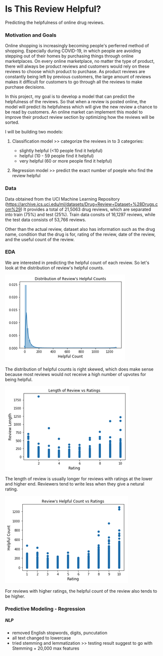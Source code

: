 # Is This Review Helpful?
Predicting the helpfulness of online drug reviews. 

### Motivation and Goals

Online shopping is increasingly becoming people's perferred method of shopping. Especially during COVID-19, in which people are avoiding stepping out of their homes by purchasing things through online marketplaces. On every online marketplace, no matter the type of product, there will always be product reviews and customers would rely on these reviews to choose which product to purchase. As product reviews are constantly being left by previous customers, the large amount of reviews makes it difficult for customers to go through all the reviews to make purchase decisions. 

In this project, my goal is to develop a model that can predict the helpfulness of the reviews. So that when a review is posted online, the model will predict its helpfulness which will give the new review a chance to be read by customers. An online market can implement this model to improve their product review section by optimizing how the reviews will be sorted. 

I will be building two models:
1. Classification model >> categorize the reviews in to 3 categories:
    - slightly helpful (<10 people find it helpful)
    - helpful (10 - 59 people find it helpful)
    - very helpful (60 or more people find it helpful)

2. Regression model >> predict the exact number of poeple who find the review helpful 


### Data

Data obtained from the UCI Machine Learning Repository (https://archive.ics.uci.edu/ml/datasets/Drug+Review+Dataset+%28Drugs.com%29)
It provides a total of 21,5063 drug reviews, which are separated into train (75%) and test (25%). 
Train data consits of 16,1297 reviews, while the test data consists of 53,766 reviews. 

Other than the actual review, dataset also has information such as the drug name, condition that the drug is for, rating of the review, date of the review, and the useful count of the review. 


### EDA

We are interested in predicting the helpful count of each review. So let's look at the distribution of review's helpful counts. 

![image](image/helpful_count.png)

The distribution of helpful counts is right skewed, which does make sense because most reviews would not receive a high number of upvotes for being helpful. 

![image](image/len_rating.png)

The length of review is usually longer for reviews with ratings at the lower and higher end. Reviewers tend to write less when they give a netural rating. 

![image](image/helpfulcount_rating.png)

For reviews with higher ratings, the helpful count of the review also tends to be higher. 
 
 
### Predictive Modeling - Regression

##### NLP 
- removed English stopwords, digits, puncutation
- all text changed to lowercase
- tried stemming and lemmatization >> testing result suggest to go with Stemming + 20,000 max features


